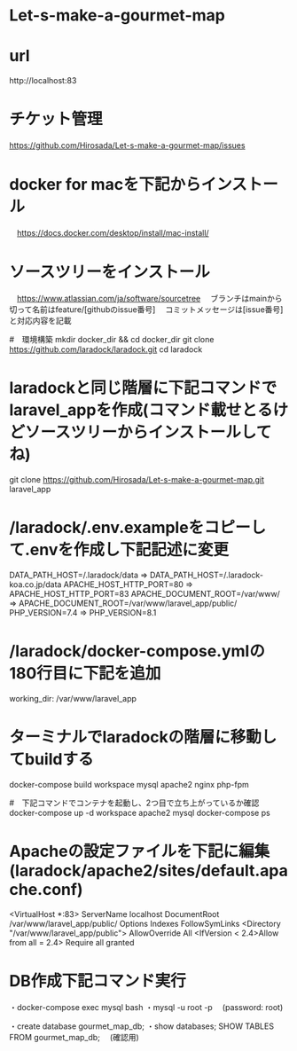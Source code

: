 # Let-s-make-a-gourmet-map
# url
 http://localhost:83
# チケット管理
 https://github.com/Hirosada/Let-s-make-a-gourmet-map/issues
　
# docker for macを下記からインストール
　https://docs.docker.com/desktop/install/mac-install/

# ソースツリーをインストール
　https://www.atlassian.com/ja/software/sourcetree
　ブランチはmainから切って名前はfeature/[githubのissue番号]
　コミットメッセージは[issue番号]と対応内容を記載

#　環境構築
mkdir docker_dir && cd docker_dir
git clone https://github.com/laradock/laradock.git
cd laradock

# laradockと同じ階層に下記コマンドでlaravel_appを作成(コマンド載せとるけどソースツリーからインストールしてね)
git clone https://github.com/Hirosada/Let-s-make-a-gourmet-map.git laravel_app

# /laradock/.env.exampleをコピーして.envを作成し下記記述に変更
DATA_PATH_HOST=/.laradock/data => DATA_PATH_HOST=/.laradock-koa.co.jp/data
APACHE_HOST_HTTP_PORT=80 => APACHE_HOST_HTTP_PORT=83
APACHE_DOCUMENT_ROOT=/var/www/ => APACHE_DOCUMENT_ROOT=/var/www/laravel_app/public/
PHP_VERSION=7.4 => PHP_VERSION=8.1

# /laradock/docker-compose.ymlの180行目に下記を追加
working_dir: /var/www/laravel_app

# ターミナルでlaradockの階層に移動してbuildする
docker-compose build workspace mysql apache2 nginx php-fpm

#　下記コマンドでコンテナを起動し、2つ目で立ち上がっているか確認
docker-compose up -d workspace apache2 mysql
docker-compose ps

# Apacheの設定ファイルを下記に編集(laradock/apache2/sites/default.apache.conf)
<VirtualHost *:83>
    ServerName localhost
    DocumentRoot /var/www/laravel_app/public/
    Options Indexes FollowSymLinks
<Directory "/var/www/laravel_app/public">
    AllowOverride All
<IfVersion < 2.4>Allow from all = 2.4>
    Require all granted

# DB作成下記コマンド実行
・docker-compose exec mysql bash
・mysql -u root -p
　(password: root)

・create database gourmet_map_db;
・show databases;
 SHOW TABLES FROM gourmet_map_db;
　(確認用)